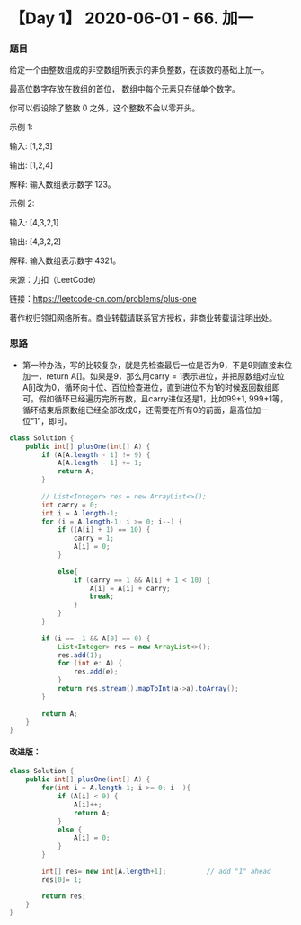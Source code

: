 # 【Day 1】 2020-06-01 - 66. 加一

###  题目

给定一个由整数组成的非空数组所表示的非负整数，在该数的基础上加一。

最高位数字存放在数组的首位， 数组中每个元素只存储单个数字。

你可以假设除了整数 0 之外，这个整数不会以零开头。

示例 1:

输入: [1,2,3]

输出: [1,2,4]

解释: 输入数组表示数字 123。

示例 2:

输入: [4,3,2,1]

输出: [4,3,2,2]

解释: 输入数组表示数字 4321。

来源：力扣（LeetCode）

链接：https://leetcode-cn.com/problems/plus-one

著作权归领扣网络所有。商业转载请联系官方授权，非商业转载请注明出处。

### 思路

- 第一种办法，写的比较复杂，就是先检查最后一位是否为9，不是9则直接末位加一，return A[]。如果是9，那么用carry = 1表示进位，并把原数组对应位A[i]改为0，循环向十位、百位检查进位，直到进位不为1的时候返回数组即可。假如循环已经遍历完所有数，且carry进位还是1，比如99+1, 999+1等，循环结束后原数组已经全部改成0，还需要在所有0的前面，最高位加一位“1”，即可。

```java
class Solution {
    public int[] plusOne(int[] A) {
        if (A[A.length - 1] != 9) {
            A[A.length - 1] += 1;
            return A;
        }
        
        // List<Integer> res = new ArrayList<>();
        int carry = 0;
        int i = A.length-1;
        for (i = A.length-1; i >= 0; i--) {
            if ((A[i] + 1) == 10) {
                carry = 1;
                A[i] = 0;
            }
            
            else{
                if (carry == 1 && A[i] + 1 < 10) {
                    A[i] = A[i] + carry;
                    break;
                }
            }
        }
        
        if (i == -1 && A[0] == 0) {
            List<Integer> res = new ArrayList<>();
            res.add(1);         
            for (int e: A) {
                res.add(e);
            }         
            return res.stream().mapToInt(a->a).toArray();
        }
        
        return A;
    }
}
```

#### 改进版：

```java
class Solution {
    public int[] plusOne(int[] A) {
        for(int i = A.length-1; i >= 0; i--){
            if (A[i] < 9) {
                A[i]++;
                return A;
            }
            else {
                A[i] = 0;
            }
        }
            
        int[] res= new int[A.length+1];          // add "1" ahead
        res[0]= 1;

        return res;
    }
}
```
